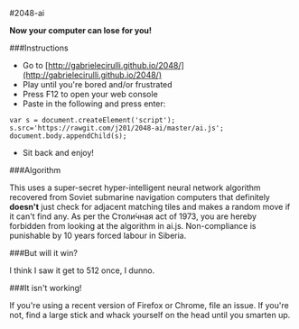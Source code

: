 #2048-ai

**Now your computer can lose for you!**

###Instructions

- Go to [http://gabrielecirulli.github.io/2048/](http://gabrielecirulli.github.io/2048/)
- Play until you're bored and/or frustrated
- Press F12 to open your web console
- Paste in the following and press enter:

```
var s = document.createElement('script'); s.src='https://rawgit.com/j201/2048-ai/master/ai.js'; document.body.appendChild(s);
```

- Sit back and enjoy!

###Algorithm

This uses a super-secret hyper-intelligent neural network algorithm recovered from Soviet submarine navigation computers that definitely **doesn't** just check for adjacent matching tiles and makes a random move if it can't find any. As per the Столи́чная act of 1973, you are hereby forbidden from looking at the algorithm in ai.js. Non-compliance is punishable by 10 years forced labour in Siberia.

###But will it win?

I think I saw it get to 512 once, I dunno.

###It isn't working!

If you're using a recent version of Firefox or Chrome, file an issue. If you're not, find a large stick and whack yourself on the head until you smarten up.
